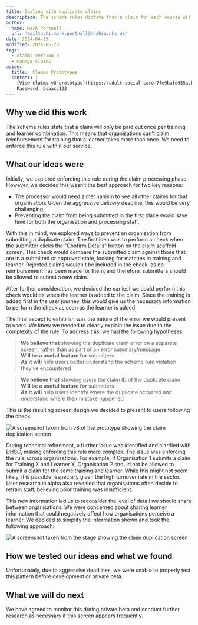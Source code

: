 ```yaml
---
title: Dealing with duplicate claims
description: The scheme rules dictate that a claim for each course will only be paid once per learner.
author:
  name: Mark Portnell
  url: 'mailto:hi.mark.portnell@nhsbsa.nhs.uk'
date: 2024-04-15
modified: 2024-05-20
tags:
  - claims-version-8
  - manage-claims
aside:
  title:  Claims Prototypes
  content: |
    [View claims v8 prototype](https://adult-social-care-7fe9bafd955a.herokuapp.com/claims/prototypes/design/v8/) 
    Password: bsaasc123
---
```


## Why we did this work

The scheme rules state that a claim will only be paid out once per training and learner combination. This means that organisations can't claim reimbursement for training that a learner takes more than once. We need to enforce this rule within our service.

## What our ideas were

Initially, we explored enforcing this rule during the claim processing phase. However, we decided this wasn’t the best approach for two key reasons:
- The processor would need a mechanism to see all other claims for that organisation. Given the aggressive delivery deadline, this would be very challenging.
- Preventing the claim from being submitted in the first place would save time for both the organisation and processing staff.

With this in mind, we explored ways to prevent an organisation from submitting a duplicate claim. The first idea was to perform a check when the submitter clicks the "Confirm Details" button on the claim scaffold screen. This check would compare the submitted claim against those that are in a submitted or approved state, looking for matches in training and learner. Rejected claims wouldn’t be included in the check, as no reimbursement has been made for them, and therefore, submitters should be allowed to submit a new claim. 

After further consideration, we decided the earliest we could perform this check would be when the learner is added to the claim. Since the training is added first in the user journey, this would give us the necessary information to perform the check as soon as the learner is added.

The final aspect to establish was the nature of the error we would present to users. We knew we needed to clearly explain the issue due to the complexity of the rule. To address this, we had the following hypotheses:

>**We believe that** showing the duplicate claim error on a separate screen, rather than as part of an error summary/message  
>**Will be a useful feature for** submitters  
>**As it will** help users better understand the scheme rule violation they’ve encountered  

>**We believe that** showing users the claim ID of the duplicate claim  
>**Will be a useful feature for** submitters  
>**As it will** help users identify where the duplicate occurred and understand where their mistake happened  

This is the resulting screen design we decided to present to users following the check:

![A screenshot taken from v8 of the prototype showing the claim duplication screen](claim-duplication.png "The claim duplication screen from v8")

During technical refinement, a further issue was identified and clarified with DHSC, making enforcing this rule more complex. The issue was enforcing the rule across organisations. For example, if Organisation 1 submits a claim for Training X and Learner Y, Organisation 2 should not be allowed to submit a claim for the same training and learner. While this might not seem likely, it is possible, especially given the high turnover rate in the sector. User research in alpha also revealed that organisations often decide to retrain staff, believing prior training was insufficient.

This new information led us to reconsider the level of detail we should share between organisations. We were concerned about sharing learner information that could negatively affect how organisations perceive a learner. We decided to simplify the information shown and took the following approach:

![A screenshot taken from the stage showing the claim duplication screen](claim-duplication-v2.png "The claim duplication screen from the stage environment")

## How we tested our ideas and what we found

Unfortunately, due to aggressive deadlines, we were unable to properly test this pattern before development or private beta.

## What we will do next

We have agreed to monitor this during private beta and conduct further research as necessary if this screen appears frequently.

